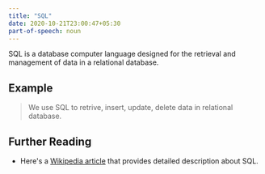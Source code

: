 ```yaml
---
title: "SQL"
date: 2020-10-21T23:00:47+05:30
part-of-speech: noun
---
```


SQL is a database computer language designed for the retrieval and management of data in a relational database.
## Example

> We use SQL to retrive, insert, update, delete data in relational database.

## Further Reading
- Here's a [Wikipedia article](https://en.wikipedia.org/wiki/SQL) that provides detailed description about SQL.

